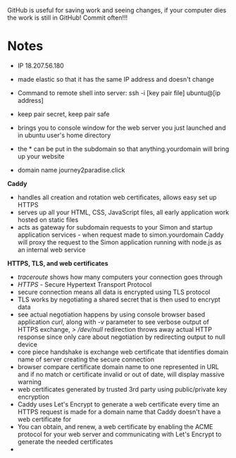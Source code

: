 GitHub is useful for saving work and seeing changes, if your computer dies the work is still in GitHub! Commit often!!!
# Notes
- IP 18.207.56.180
- made elastic so that it has the same IP address and doesn't change
- Command to remote shell into server: ssh -i [key pair file] ubuntu@[ip address]
- keep pair secret, keep pair safe
- brings you to console window for the web server you just launched and in ubuntu user's home directory

- the * can be put in the subdomain so that anything.yourdomain will bring up your website
- domain name journey2paradise.click
 
**Caddy**
- handles all creation and rotation web certificates, allows easy set up HTTPS
- serves up all your HTML, CSS, JavaScript files, all early application work hosted on static files
- acts as gateway for subdomain requests to your Simon and startup application services - when request made to simon.yourdomain Caddy will proxy the request to the Simon application running with node.js as an internal web service

**HTTPS, TLS, and web certificates**
- _traceroute_ shows how many computers your connection goes through
- _HTTPS_ - Secure Hypertext Transport Protocol
- secure connection means all data is encrypted using TLS protocol
- TLS works by negotiating a shared secret that is then used to encrypt data
- see actual negotiation happens by using console browser based application _curl_, along with _-v_ parameter to see verbose output of HTTPS exchange, _> /dev/null_ redirection throws away actual HTTP response since only care about negotiation by redirecting output to null device
- core piece handshake is exchange web certificate that identifies domain name of server creating the secure connection
- browser compare certificate domain name to one represented in URL and if no match or certificate invalid or out of date, will display massive warning
- web certificates generated by trusted 3rd party using public/private key encryption
- Caddy uses Let's Encrypt to generate a web certificate every time an HTTPS request is made for a domain name that Caddy doesn't have a web certificate for
- You can obtain, and renew, a web certificate by enabling the ACME protocol for your web server and communicating with Let's Encrypt to generate the needed certificates
- 
